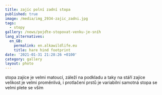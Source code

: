 ```yaml
---
title: zajíc polní zadní stopa
published: true
image: /media/img_2934-zajic_zadni.jpg
tags:
  - stopy
gallery: /news/pojďte-stopovat-venku-je-sníh
lang_alternatives:
  en_GB:
    permalink: en.alkawildlife.eu
    title: hare hind footprint
date: '2021-01-31 21:28:26 +0100'
category: gallery
layout: photo
---
```

stopa zajíce je velmi matoucí, záleží na podkladu a taky na stáří zajíce
velikost je velmi proměnlivá, i protlačení prstů je variabilní 
samotná stopa se velmi plete se vším 

